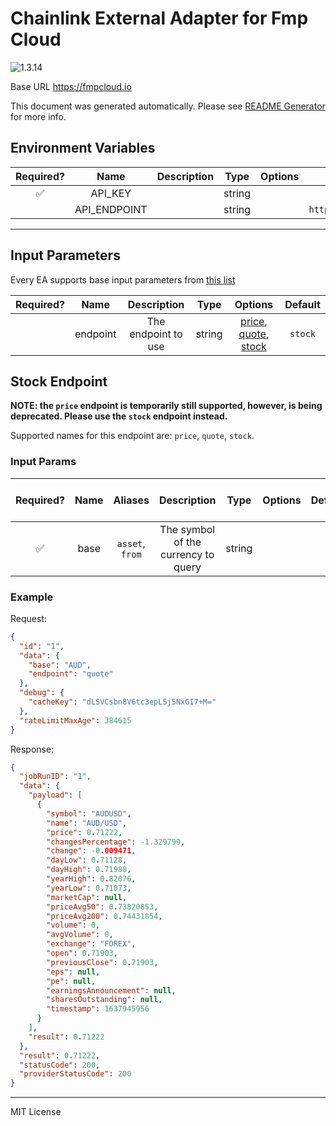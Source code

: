 # Chainlink External Adapter for Fmp Cloud

![1.3.14](https://img.shields.io/github/package-json/v/smartcontractkit/external-adapters-js?filename=packages/sources/fmpcloud/package.json)

Base URL https://fmpcloud.io

This document was generated automatically. Please see [README Generator](../../scripts#readme-generator) for more info.

## Environment Variables

| Required? |     Name     | Description |  Type  | Options |        Default        |
| :-------: | :----------: | :---------: | :----: | :-----: | :-------------------: |
|    ✅     |   API_KEY    |             | string |         |                       |
|           | API_ENDPOINT |             | string |         | `https://fmpcloud.io` |

---

## Input Parameters

Every EA supports base input parameters from [this list](../../core/bootstrap#base-input-parameters)

| Required? |   Name   |     Description     |  Type  |                                   Options                                    | Default |
| :-------: | :------: | :-----------------: | :----: | :--------------------------------------------------------------------------: | :-----: |
|           | endpoint | The endpoint to use | string | [price](#stock-endpoint), [quote](#stock-endpoint), [stock](#stock-endpoint) | `stock` |

## Stock Endpoint

**NOTE: the `price` endpoint is temporarily still supported, however, is being deprecated. Please use the `stock` endpoint instead.**

Supported names for this endpoint are: `price`, `quote`, `stock`.

### Input Params

| Required? | Name |     Aliases     |             Description             |  Type  | Options | Default | Depends On | Not Valid With |
| :-------: | :--: | :-------------: | :---------------------------------: | :----: | :-----: | :-----: | :--------: | :------------: |
|    ✅     | base | `asset`, `from` | The symbol of the currency to query | string |         |         |            |                |

### Example

Request:

```json
{
  "id": "1",
  "data": {
    "base": "AUD",
    "endpoint": "quote"
  },
  "debug": {
    "cacheKey": "dLSVCsbn8V6tc3epL5j5NxGI7+M="
  },
  "rateLimitMaxAge": 384615
}
```

Response:

```json
{
  "jobRunID": "1",
  "data": {
    "payload": [
      {
        "symbol": "AUDUSD",
        "name": "AUD/USD",
        "price": 0.71222,
        "changesPercentage": -1.329799,
        "change": -0.009471,
        "dayLow": 0.71128,
        "dayHigh": 0.71988,
        "yearHigh": 0.82076,
        "yearLow": 0.71073,
        "marketCap": null,
        "priceAvg50": 0.73820853,
        "priceAvg200": 0.74431854,
        "volume": 0,
        "avgVolume": 0,
        "exchange": "FOREX",
        "open": 0.71903,
        "previousClose": 0.71903,
        "eps": null,
        "pe": null,
        "earningsAnnouncement": null,
        "sharesOutstanding": null,
        "timestamp": 1637945956
      }
    ],
    "result": 0.71222
  },
  "result": 0.71222,
  "statusCode": 200,
  "providerStatusCode": 200
}
```

---

MIT License
